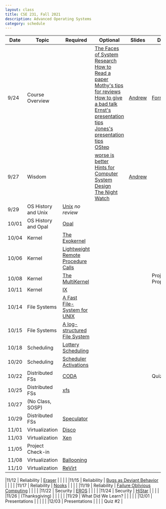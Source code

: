 ```yaml
---
layout: class
title: CSE 231, Fall 2021
description: Advanced Operating Systems
category: schedule
---
```


|    Date   | Topic | Required | Optional | Slides | Due |
|-----------|-------|----------|----------|--------|-----|
| 9/24 | Course Overview          |                        |[The Faces of System Research](https://www.usenix.org/legacy/event/hotos05/final_papers_backup/red_team/red_html/paper.html#foot32)<br />[How to Read a paper](https://www.albany.edu/spatial/WebsiteFiles/ResearchAdvices/how-to-read-a-paper.pdf)<br />[Mothy's tips for reviews](https://people.inf.ethz.ch/troscoe/pubs/review-writing.pdf)<br />[How to give a bad talk](https://people.eecs.berkeley.edu/~pattrsn/talks/BadTalk.pdf)<br />[Ernst's presentation tips](https://homes.cs.washington.edu/~mernst/advice/giving-talk.html)<br />[Jones's presentation tips](https://www.youtube.com/watch?v=sT_-owjKIbA)<br />[OStep](http://www.ostep.org)| [Andrew](https://docs.google.com/presentation/d/1amdthtJBQS6ZCnUT6MzoTnTDeuW-h1FHH8ka2wIgdXM/edit?usp=sharing) | [Form](https://forms.gle/gPqkojUxkTXep9jj9)|
| 9/27 | Wisdom                   |                        |[worse is better](https://www.dreamsongs.com/WorseIsBetter.html)<br />[Hints for Computer System Design](https://www.microsoft.com/en-us/research/wp-content/uploads/2016/02/acrobat-17.pdf)<br />[The Night Watch](https://www.usenix.org/system/files/1311_05-08_mickens.pdf)<br/>|[Andrew](https://docs.google.com/presentation/d/1ISQ4Aq6ZiTEOENcOeVFtOSdbfrVrXY3tMqFKUwAcVLk/edit?usp=sharing) | |
| 9/29 | OS History and Unix  | [Unix](/assets/pdf/unix.pdf) *no review*                     | | | |
|10/01 | OS History and Opal  | [Opal](https://dl.acm.org/doi/10.1145/195792.195795)                                 | | | |
|10/04 | Kernel               | [The Exokernel](https://dl.acm.org/doi/10.1145/224056.224076)                        | | | |
|10/06 | Kernel               | [Lightweight Remote Procedure Calls](https://dl.acm.org/doi/10.1145/77648.77650)     | | | |
|10/08 | Kernel               | [The MultiKernel](https://dl.acm.org/doi/10.1145/1629575.1629579)                    | | | Project Proposal |
|10/11 | Kernel               | [IX](https://www.usenix.org/conference/osdi14/technical-sessions/presentation/belay) | | | |
|10/14 | File Systems         | [A Fast File-System for UNIX](https://dl.acm.org/doi/10.1145/989.990)                | | | |
|10/15 | File Systems         | [A log-structured File System](https://dl.acm.org/doi/10.1145/121132.121137)         | | | |
|10/18 | Scheduling           | [Lottery Scheduling](https://www.usenix.org/conference/osdi-94/lottery-scheduling-flexible-proportional-share-resource-management) | | | |
|10/20 | Scheduling           | [Scheduler Activations](https://dl.acm.org/doi/10.1145/121132.121151)           | | | |
|10/22 | Distributed FSs      | [CODA](https://dl.acm.org/doi/10.1145/121133.121166)                                 | | | Quiz #1 |
|10/25 | Distributed FSs      | [xfs](https://dl.acm.org/doi/10.1145/225535.225537)             | | | |
|10/27 | (No Class, SOSP)     | | | | |
|10/29 | Distributed FSs      | [Speculator](https://dl.acm.org/doi/10.1145/1095809.1095829)                        | | | |
|11/01 | Virtualization       | [Disco](https://dl.acm.org/doi/10.1145/265924.265930)   | | | |
|11/03 | Virtualization       | [Xen](https://dl.acm.org/doi/10.1145/945445.945462)    | | | |
|11/05 | Project Check-in     |                                    | | | |
|11/08 | Virtualization       | [Ballooning](https://dl.acm.org/doi/10.1145/844128.844146)                         | | | |
|11/10 | Virtualization       | [ReVirt](https://www.usenix.org/legacy/publications/library/proceedings/osdi02/tech/dunlap.html)        | | | |

|11/12 | Reliability          | [Eraser](https://dl.acm.org/doi/10.1145/265924.265927)                  | | | |
|11/15 | Reliability          | [Bugs as Deviant Behavior](https://dl.acm.org/doi/10.1145/502034.502041)           | | | |
|11/17 | Reliability          | [Nooks](https://dl.acm.org/doi/abs/10.1145/945445.945466)                              | | | |
|11/19 | Reliability          | [Failure Oblivious Computing](https://www.usenix.org/conference/osdi-04/enhancing-server-availability-and-security-through-failure-oblivious-computing) | | | |
|11/22 | Security             | [EROS](https://dl.acm.org/doi/10.1145/319344.319163)    | | | |
|11/24 | Security             | [HiStar](https://www.usenix.org/legacy/events/osdi06/tech/zeldovich.html)    | | | |
|11/26 | (Thanksgiving)       |                           | | | |
|11/29 | What Did We Learn?   |                           | | | |
|12/01 | Presentations        |                           | | | |
|12/03 | Presentations        |                           | | | Quiz #2 |



